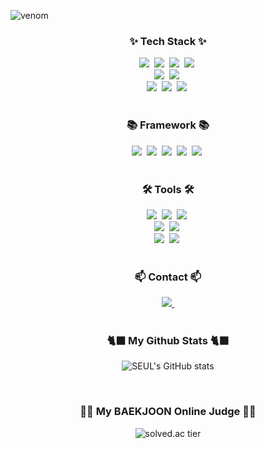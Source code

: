 <!--타이틀 부분-->

![venom](https://capsule-render.vercel.app/api?type=venom&height=300&color=gradient&text=SEUL%20GITHUB&desc=Wise%20Data%20Scientist&fontColor=&textBg=false)

<!--내용 부분-->
<h3 align="center">✨ Tech Stack ✨</h3>

<div align="center">
  <img src="https://img.shields.io/badge/python-3776AB?style=for-the-badge&logo=python&logoColor=white" />&nbsp
  <img src="https://img.shields.io/badge/pandas-150458?style=for-the-badge&logo=pandas&logoColor=white" />&nbsp
  <img src="https://img.shields.io/badge/numpy-013243?style=for-the-badge&logo=numpy&logoColor=white" />&nbsp
  <img src="https://img.shields.io/badge/Matplotlib-11557c.svg?style=for-the-badge&logo=Matplotlib&logoColor=white" />&nbsp
</div>

<div align="center">
  <img src="https://img.shields.io/badge/Java-F7DF1E.svg?style=for-the-badge&logo=Java&logoColor=white" />&nbsp
  <img src="https://img.shields.io/badge/c++-00599C?style=for-the-badge&logo=cplusplus&logoColor=white" />&nbsp
</div>

<div align="center">
  <img src="https://img.shields.io/badge/tensorflow-FF6F00?style=for-the-badge&logo=tensorflow&logoColor=white" />&nbsp
  <img src="https://img.shields.io/badge/pytorch-EE4C2C?style=for-the-badge&logo=pytorch&logoColor=white" />&nbsp
  <img src="https://img.shields.io/badge/mysql-4479A1?style=for-the-badge&logo=mysql&logoColor=white" />&nbsp
</div>

<br>

<h3 align="center">📚 Framework 📚</h3>
<div align="center">
  <img src="https://img.shields.io/badge/OpenCV-5C3EE8.svg?style=for-the-badge&logo=OpenCV&logoColor=white" />&nbsp
  <img src="https://img.shields.io/badge/Prophet-0866FF?style=for-the-badge&logo=facebook&logoColor=white" />&nbsp
  <img src="https://img.shields.io/badge/Mediapipe-74D3E0.svg?style=for-the-badge&logo=google&logoColor=white" />&nbsp
  <img src="https://img.shields.io/badge/AutoML-FF4154?style=for-the-badge&logo=sphinx&logoColor=white" />&nbsp
  <img src="https://img.shields.io/badge/YOLO-20232a.svg?style=for-the-badge&logo=YOLO&logoColor=white" />&nbsp
</div>

<br>

<h3 align="center">🛠 Tools 🛠</h3>
<div align="center">
  <img src="https://img.shields.io/badge/git-F05032.svg?style=for-the-badge&logo=git&logoColor=white" />&nbsp
  <img src="https://img.shields.io/badge/github-181717.svg?style=for-the-badge&logo=github&logoColor=white" />&nbsp
  <img src="https://img.shields.io/badge/Notion-000000.svg?style=for-the-badge&logo=notion&logoColor=white" />&nbsp
</div>

<div align="center">
  <img src="https://img.shields.io/badge/Docker-2496ED.svg?style=for-the-badge&logo=Docker&logoColor=white" />&nbsp
  <img src="https://img.shields.io/badge/slack-4A154B?style=for-the-badge&logo=slack&logoColor=white" />&nbsp
</div>

<div align="center">
  <img src="https://img.shields.io/badge/pycharm-2C2C32.svg?style=for-the-badge&logo=pycharm&logoColor=white" />&nbsp
  <img src="https://img.shields.io/badge/jupyter-F37626?style=for-the-badge&logo=jupyter&logoColor=white" />&nbsp
<!--   <img src="https://img.shields.io/badge/Colab-2C2C32.svg?style=for-the-badge&logo=googlecolab&logoColor=F9AB00" />&nbsp -->
</div>

<br>

<h3 align="center">📫 Contact 📫</h3>
<div align="center">
  <a href="mailto:seeulater1225@naver.com">
    <img
      src="https://img.shields.io/badge/seeulater1225@naver.com-03C75A?style=for-the-badge&logo=naver&logoColor=white"/>&nbsp
  </a>
</div>

<br>

<h3 align="center">🐈‍⬛ My Github Stats 🐈‍⬛</h3>
<div align="center">
  
  ![SEUL's GitHub stats](https://github-readme-stats.vercel.app/api?username=justseul&show_icons=true)
  
</div>

<br>

<h3 align="center">👩‍💻 My BAEKJOON Online Judge 👩‍💻</h3>
<div align="center">
  
  ![solved.ac tier](http://mazassumnida.wtf/api/v2/generate_badge?boj=justoneseul)

</div>


